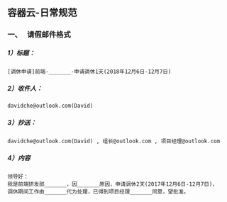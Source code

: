 ## 容器云-日常规范

### 一、   请假邮件格式

##### 1）**标题：**
    [调休申请]前端-_______-申请调休1天(2018年12月6日-12月7日)
##### 2）**收件人：**
    davidche@outlook.com(David)
##### 3）**抄送：**
    davidche@outlook.com(David) , 组长@outlook.com , 项目经理@outlook.com
##### 4）**内容**
    领导好：
    我是前端研发部_______，因_______原因，申请调休2天(2017年12月6日-12月7日)，
    调休期间工作由_______代为处理，已得到项目经理_______同意，望批准。



 


